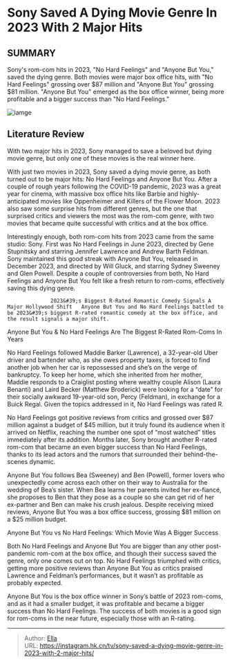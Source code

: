 # Sony Saved A Dying Movie Genre In 2023 With 2 Major Hits


## SUMMARY 



  Sony&#39;s rom-com hits in 2023, &#34;No Hard Feelings&#34; and &#34;Anyone But You,&#34; saved the dying genre.   Both movies were major box office hits, with &#34;No Hard Feelings&#34; grossing over $87 million and &#34;Anyone But You&#34; grossing $81 million.   &#34;Anyone But You&#34; emerged as the box office winner, being more profitable and a bigger success than &#34;No Hard Feelings.&#34;  

![iamge](https://static1.srcdn.com/wordpress/wp-content/uploads/2024/01/jennifer-lawrence-as-maddie-barker-from-no-hard-feelings-glen-powell-as-ben-from-anyone-but-you.jpeg)

## Literature Review

With two major hits in 2023, Sony managed to save a beloved but dying movie genre, but only one of these movies is the real winner here.




With just two movies in 2023, Sony saved a dying movie genre, as both turned out to be major hits: No Hard Feelings and Anyone But You. After a couple of rough years following the COVID-19 pandemic, 2023 was a great year for cinema, with massive box office hits like Barbie and highly-anticipated movies like Oppenheimer and Killers of the Flower Moon. 2023 also saw some surprise hits from different genres, but the one that surprised critics and viewers the most was the rom-com genre, with two movies that became quite successful with critics and at the box office.




Interestingly enough, both rom-com hits from 2023 came from the same studio: Sony. First was No Hard Feelings in June 2023, directed by Gene Stupnitsky and starring Jennifer Lawrence and Andrew Barth Feldman. Sony maintained this good streak with Anyone But You, released in December 2023, and directed by Will Gluck, and starring Sydney Sweeney and Glen Powell. Despite a couple of controversies from both, No Hard Feelings and Anyone But You felt like a fresh return to rom-coms, effectively saving this dying genre.

                  2023&#39;s Biggest R-Rated Romantic Comedy Signals A Major Hollywood Shift   Anyone But You and No Hard Feelings battled to be 2023&#39;s biggest R-rated romantic comedy at the box office, and the result signals a major shift.   


 Anyone But You &amp; No Hard Feelings Are The Biggest R-Rated Rom-Coms In Years 
          

No Hard Feelings followed Maddie Barker (Lawrence), a 32-year-old Uber driver and bartender who, as she owes property taxes, is forced to find another job when her car is repossessed and she’s on the verge of bankruptcy. To keep her home, which she inherited from her mother, Maddie responds to a Craiglist posting where wealthy couple Alison (Laura Benanti) and Laird Becker (Matthew Broderick) were looking for a “date” for their socially awkward 19-year-old son, Percy (Feldman), in exchange for a Buick Regal. Given the topics addressed in it, No Hard Feelings was rated R.




No Hard Feelings got positive reviews from critics and grossed over $87 million against a budget of $45 million, but it truly found its audience when it arrived on Netflix, reaching the number one spot of “most watched” titles immediately after its addition. Months later, Sony brought another R-rated rom-com that became an even bigger success than No Hard Feelings, thanks to its lead actors and the rumors that surrounded their behind-the-scenes dynamic.

Anyone But You follows Bea (Sweeney) and Ben (Powell), former lovers who unexpectedly come across each other on their way to Australia for the wedding of Bea’s sister. When Bea learns her parents invited her ex-fiancé, she proposes to Ben that they pose as a couple so she can get rid of her ex-partner and Ben can make his crush jealous. Despite receiving mixed reviews, Anyone But You was a box office success, grossing $81 million on a $25 million budget.



 Anyone But You vs No Hard Feelings: Which Movie Was A Bigger Success 
          




Both No Hard Feelings and Anyone But You are bigger than any other post-pandemic rom-com at the box office, and though their success saved the genre, only one comes out on top. No Hard Feelings triumphed with critics, getting more positive reviews than Anyone But You as critics praised Lawrence and Feldman’s performances, but it wasn’t as profitable as probably expected. 

Anyone But You is the box office winner in Sony’s battle of 2023 rom-coms, and as it had a smaller budget, it was profitable and became a bigger success than No Hard Feelings. The success of both movies is a good sign for rom-coms in the near future, especially those with an R-rating.



---

> Author: [Ella](https://instagram.hk.cn/)  
> URL: https://instagram.hk.cn/tv/sony-saved-a-dying-movie-genre-in-2023-with-2-major-hits/  

